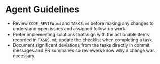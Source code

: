 # Agent Guidelines

- Review `CODE_REVIEW.md` and `TASKS.md` before making any changes to understand open issues and assigned follow-up work.
- Prefer implementing solutions that align with the actionable items recorded in `TASKS.md`; update the checklist when completing a task.
- Document significant deviations from the tasks directly in commit messages and PR summaries so reviewers know why a change was necessary.
